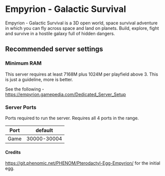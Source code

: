 # Empyrion - Galactic Survival

Empyrion - Galactic Survival is a 3D open world, space survival adventure in which you can fly across space and land on planets. Build, explore, fight and survive in a hostile galaxy full of hidden dangers.

## Recommended server settings
### Minimum RAM
This server requires at least 7168M plus 1024M per playfield above 3. This is just a guideline, more is better.

See the following - https://empyrion.gamepedia.com/Dedicated_Server_Setup

### Server Ports
Ports required to run the server.
Requires all 4 ports in the range.

| Port  | default |
|-------|---------|
| Game  | 30000-30004   |

#### Credits
https://git.phenomic.net/PHENOM/Pterodactyl-Egg-Empyrion/ for the initial egg.